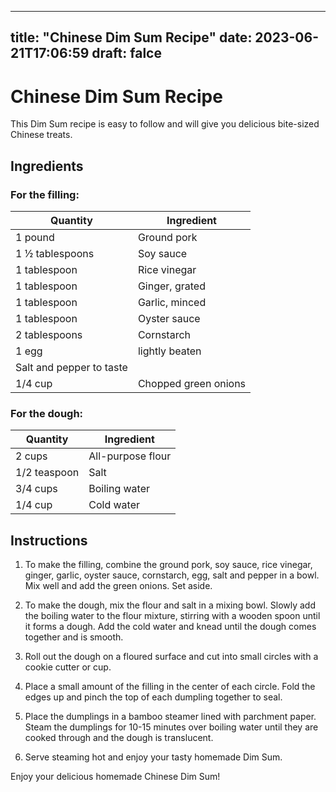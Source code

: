 
---
title: "Chinese Dim Sum Recipe"
date: 2023-06-21T17:06:59
draft: falce
---

# Chinese Dim Sum Recipe

This Dim Sum recipe is easy to follow and will give you delicious bite-sized Chinese treats.

## Ingredients

### For the filling:
| Quantity | Ingredient |
| -------- | ---------- |
| 1 pound   | Ground pork |
| 1 ½ tablespoons | Soy sauce |
| 1 tablespoon | Rice vinegar |
| 1 tablespoon | Ginger, grated |
| 1 tablespoon | Garlic, minced |
| 1 tablespoon | Oyster sauce |
| 2 tablespoons | Cornstarch |
| 1 egg | lightly beaten |
| Salt and pepper to taste |
| 1/4 cup | Chopped green onions |

### For the dough:
| Quantity | Ingredient |
| -------- | ---------- |
| 2 cups | All-purpose flour |
| 1/2 teaspoon | Salt |
| 3/4 cups | Boiling water |
| 1/4 cup | Cold water |

## Instructions

1. To make the filling, combine the ground pork, soy sauce, rice vinegar, ginger, garlic, oyster sauce, cornstarch, egg, salt and pepper in a bowl. Mix well and add the green onions. Set aside.

2. To make the dough, mix the flour and salt in a mixing bowl. Slowly add the boiling water to the flour mixture, stirring with a wooden spoon until it forms a dough. Add the cold water and knead until the dough comes together and is smooth.

3. Roll out the dough on a floured surface and cut into small circles with a cookie cutter or cup.

4. Place a small amount of the filling in the center of each circle. Fold the edges up and pinch the top of each dumpling together to seal.

5. Place the dumplings in a bamboo steamer lined with parchment paper. Steam the dumplings for 10-15 minutes over boiling water until they are cooked through and the dough is translucent.

6. Serve steaming hot and enjoy your tasty homemade Dim Sum.

Enjoy your delicious homemade Chinese Dim Sum!
